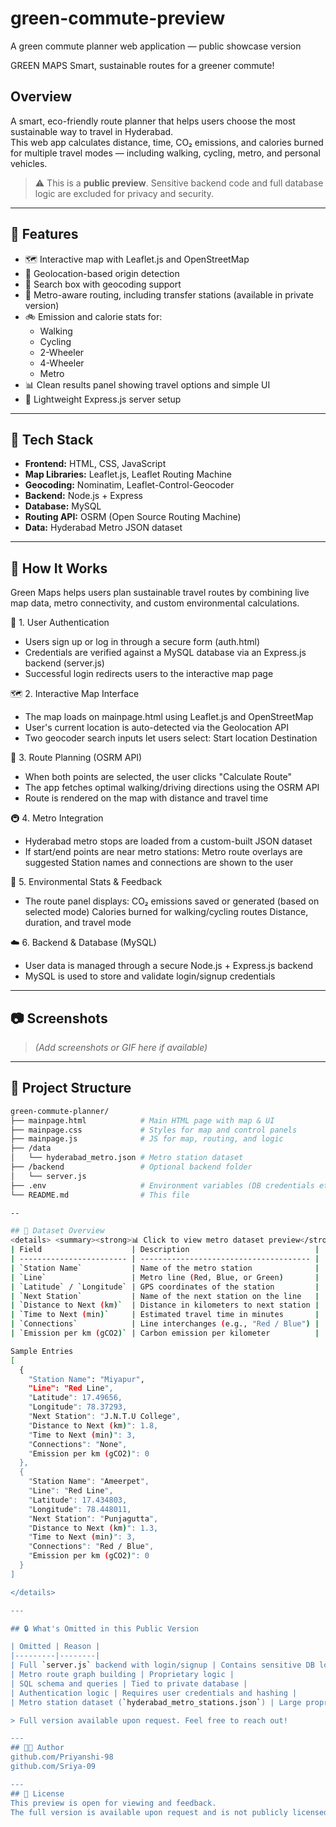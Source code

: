 # green-commute-preview
A green commute planner web application — public showcase version

GREEN MAPS
Smart, sustainable routes for a greener commute!

## Overview
A smart, eco-friendly route planner that helps users choose the most sustainable way to travel in Hyderabad.  
This web app calculates distance, time, CO₂ emissions, and calories burned for multiple travel modes — including walking, cycling, metro, and personal vehicles.

> ⚠️ This is a **public preview**. Sensitive backend code and full database logic are excluded for privacy and security.

---

## 🚀 Features

- 🗺️ Interactive map with Leaflet.js and OpenStreetMap
- 📍 Geolocation-based origin detection
- 🔎 Search box with geocoding support
- 🚌 Metro-aware routing, including transfer stations (available in private version)
- 🚲 Emission and calorie stats for:
  - Walking
  - Cycling
  - 2-Wheeler
  - 4-Wheeler
  - Metro
- 📊 Clean results panel showing travel options and simple UI
- 📁 Lightweight Express.js server setup

---

## 🧰 Tech Stack

- **Frontend:** HTML, CSS, JavaScript
- **Map Libraries:** Leaflet.js, Leaflet Routing Machine
- **Geocoding:** Nominatim, Leaflet-Control-Geocoder
- **Backend:** Node.js + Express
- **Database:** MySQL
- **Routing API:** OSRM (Open Source Routing Machine)
- **Data:** Hyderabad Metro JSON dataset

--- 

## 🧭 How It Works
Green Maps helps users plan sustainable travel routes by combining live map data, metro connectivity, and custom environmental calculations.

🔐 1. User Authentication
- Users sign up or log in through a secure form (auth.html)
- Credentials are verified against a MySQL database via an Express.js backend (server.js)
- Successful login redirects users to the interactive map page

🗺️ 2. Interactive Map Interface
- The map loads on mainpage.html using Leaflet.js and OpenStreetMap
- User's current location is auto-detected via the Geolocation API
- Two geocoder search inputs let users select:
  Start location
  Destination

📍 3. Route Planning (OSRM API)
- When both points are selected, the user clicks "Calculate Route"
- The app fetches optimal walking/driving directions using the OSRM API
- Route is rendered on the map with distance and travel time

🚇 4. Metro Integration
- Hyderabad metro stops are loaded from a custom-built JSON dataset
- If start/end points are near metro stations:
  Metro route overlays are suggested
  Station names and connections are shown to the user

🌱 5. Environmental Stats & Feedback
- The route panel displays:
  CO₂ emissions saved or generated (based on selected mode)
  Calories burned for walking/cycling routes
  Distance, duration, and travel mode

☁️ 6. Backend & Database (MySQL)
- User data is managed through a secure Node.js + Express.js backend
- MySQL is used to store and validate login/signup credentials

---

## 📷 Screenshots

> _(Add screenshots or GIF here if available)_

---

## 📁 Project Structure

```bash
green-commute-planner/
├── mainpage.html            # Main HTML page with map & UI
├── mainpage.css             # Styles for map and control panels
├── mainpage.js              # JS for map, routing, and logic
├── /data
│   └── hyderabad_metro.json # Metro station dataset
├── /backend                 # Optional backend folder
│   └── server.js
├── .env                     # Environment variables (DB credentials etc.)
└── README.md                # This file

--

## 🧾 Dataset Overview
<details> <summary><strong>📊 Click to view metro dataset preview</strong></summary>
| Field                    | Description                            |
| ------------------------ | -------------------------------------- |
| `Station Name`           | Name of the metro station              |
| `Line`                   | Metro line (Red, Blue, or Green)       |
| `Latitude` / `Longitude` | GPS coordinates of the station         |
| `Next Station`           | Name of the next station on the line   |
| `Distance to Next (km)`  | Distance in kilometers to next station |
| `Time to Next (min)`     | Estimated travel time in minutes       |
| `Connections`            | Line interchanges (e.g., "Red / Blue") |
| `Emission per km (gCO2)` | Carbon emission per kilometer          |

Sample Entries
[
  {
    "Station Name": "Miyapur",
    "Line": "Red Line",
    "Latitude": 17.49656,
    "Longitude": 78.37293,
    "Next Station": "J.N.T.U College",
    "Distance to Next (km)": 1.8,
    "Time to Next (min)": 3,
    "Connections": "None",
    "Emission per km (gCO2)": 0
  },
  {
    "Station Name": "Ameerpet",
    "Line": "Red Line",
    "Latitude": 17.434803,
    "Longitude": 78.448011,
    "Next Station": "Punjagutta",
    "Distance to Next (km)": 1.3,
    "Time to Next (min)": 3,
    "Connections": "Red / Blue",
    "Emission per km (gCO2)": 0
  }
]

</details>

---

## 🔒 What's Omitted in this Public Version

| Omitted | Reason |
|---------|--------|
| Full `server.js` backend with login/signup | Contains sensitive DB logic |
| Metro route graph building | Proprietary logic |
| SQL schema and queries | Tied to private database |
| Authentication logic | Requires user credentials and hashing |
| Metro station dataset (`hyderabad_metro_stations.json`) | Large proprietary file |

> Full version available upon request. Feel free to reach out!

---
## 🧑‍💻 Author
github.com/Priyanshi-98
github.com/Sriya-09

---
## 📄 License
This preview is open for viewing and feedback.
The full version is available upon request and is not publicly licensed for reuse.
